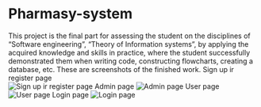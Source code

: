 # Pharmasy-system
This project is the final part for assessing the student on the disciplines of “Software engineering”, “Theory of Information systems”, by applying the acquired knowledge and skills in practice, where the student successfully demonstrated them when writing code, constructing flowcharts, creating a database, etc.
These are screenshots of the finished work.
Sign up ir register page                                                                        
![Sign up ir register page](https://github.com/Yerassyl04/Pharmasy-system/assets/136106017/81f9c284-34be-41b4-a6f4-44b5f19d425c)
Admin page
![Admin page](https://github.com/Yerassyl04/Pharmasy-system/assets/136106017/16ddd1c5-7a2b-4a0c-8874-9a6f56802cbe)
User page
![User page](https://github.com/Yerassyl04/Pharmasy-system/assets/136106017/b9b6b2d7-f4da-4b69-a4b0-6c88ee379132)
Login page
![Login page](https://github.com/Yerassyl04/Pharmasy-system/assets/136106017/786044e5-ff36-4246-ba8a-833cdf755f00)
